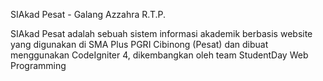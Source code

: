SIAkad Pesat - Galang Azzahra R.T.P.

SIAkad Pesat adalah sebuah sistem informasi akademik berbasis website yang digunakan di SMA Plus PGRI Cibinong (Pesat) dan dibuat menggunakan CodeIgniter 4, dikembangkan oleh team StudentDay Web Programming